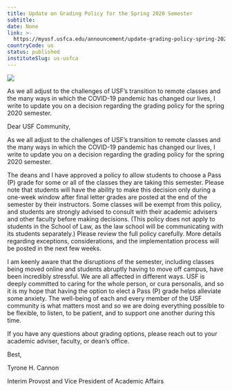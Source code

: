 ```yaml
---
title: Update on Grading Policy for the Spring 2020 Semester
subtitle: 
date: None
link: >-
  https://myusf.usfca.edu/announcement/update-grading-policy-spring-2020-semester
countryCode: us
status: published
instituteSlug: us-usfca
---
```

![](https://myusf.usfca.edu/themes/custom/myusf/images/favicon/favicon.ico)

As we all adjust to the challenges of USF’s transition to remote classes and the many ways in which the COVID-19 pandemic has changed our lives, I write to update you on a decision regarding the grading policy for the spring 2020 semester.

Dear USF Community,

As we all adjust to the challenges of USF’s transition to remote classes and the many ways in which the COVID-19 pandemic has changed our lives, I write to update you on a decision regarding the grading policy for the spring 2020 semester.

The deans and I have approved a policy to allow students to choose a Pass (P) grade for some or all of the classes they are taking this semester. Please note that students will have the ability to make this decision only during a one-week window after final letter grades are posted at the end of the semester by their instructors. Some classes will be exempt from this policy, and students are strongly advised to consult with their academic advisers and other faculty before making decisions. (This policy does not apply to students in the School of Law, as the law school will be communicating with its students separately.) Please review the full policy carefully. More details regarding exceptions, considerations, and the implementation process will be posted in the next few weeks.

I am keenly aware that the disruptions of the semester, including classes being moved online and students abruptly having to move off campus, have been incredibly stressful. We are all affected in different ways. USF is deeply committed to caring for the whole person, or cura personalis, and so it is my hope that having the option to elect a Pass (P) grade helps alleviate some anxiety. The well-being of each and every member of the USF community is what matters most and so we are doing everything possible to be flexible, to listen, to be patient, and to support one another during this time.

If you have any questions about grading options, please reach out to your academic adviser, faculty, or dean’s office.

Best,

Tyrone H. Cannon

Interim Provost and Vice President of Academic Affairs